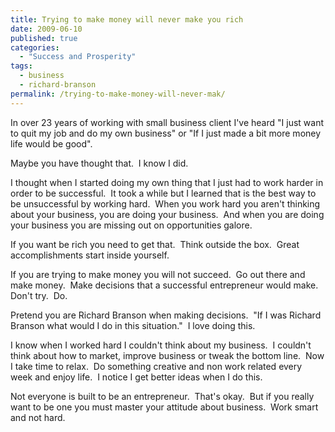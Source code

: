 ```yaml
---
title: Trying to make money will never make you rich
date: 2009-06-10
published: true
categories:
  - "Success and Prosperity"
tags:
  - business
  - richard-branson
permalink: /trying-to-make-money-will-never-mak/
---
```

In over 23 years of working with small business client I've heard "I just want to quit my job and do my own business" or "If I just made a bit more money life would be good".

Maybe you have thought that.  I know I did.

I thought when I started doing my own thing that I just had to work harder in order to be successful.  It took a while but I learned that is the best way to be unsuccessful by working hard.  When you work hard you aren't thinking about your business, you are doing your business.  And when you are doing your business you are missing out on opportunities galore.

If you want be rich you need to get that.  Think outside the box.  Great accomplishments start inside yourself.

If you are trying to make money you will not succeed.  Go out there and make money.  Make decisions that a successful entrepreneur would make.  Don't try.  Do.

Pretend you are Richard Branson when making decisions.  "If I was Richard Branson what would I do in this situation."  I love doing this.

I know when I worked hard I couldn't think about my business.  I couldn't think about how to market, improve business or tweak the bottom line.  Now I take time to relax.  Do something creative and non work related every week and enjoy life.  I notice I get better ideas when I do this.

Not everyone is built to be an entrepreneur.  That's okay.  But if you really want to be one you must master your attitude about business.  Work smart and not hard.
